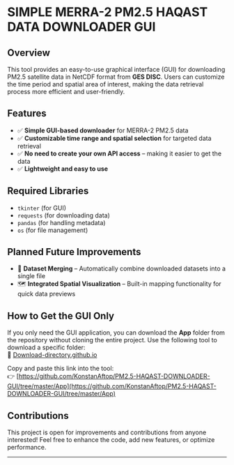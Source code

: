 # **SIMPLE MERRA-2 PM2.5 HAQAST DATA DOWNLOADER GUI**

## **Overview**
This tool provides an easy-to-use graphical interface (GUI) for downloading PM2.5 satellite data in NetCDF format from **GES DISC**. Users can customize the time period and spatial area of interest, making the data retrieval process more efficient and user-friendly.

## **Features**
- ✅ **Simple GUI-based downloader** for MERRA-2 PM2.5 data  
- ✅ **Customizable time range and spatial selection** for targeted data retrieval  
- ✅ **No need to create your own API access** – making it easier to get the data  
- ✅ **Lightweight and easy to use**  

## **Required Libraries**
- `tkinter` (for GUI)  
- `requests` (for downloading data)  
- `pandas` (for handling metadata)  
- `os` (for file management)  

## **Planned Future Improvements**
- 🚀 **Dataset Merging** – Automatically combine downloaded datasets into a single file  
- 🗺 **Integrated Spatial Visualization** – Built-in mapping functionality for quick data previews  

## **How to Get the GUI Only**
If you only need the GUI application, you can download the **App** folder from the repository without cloning the entire project. Use the following tool to download a specific folder:  
🔗 [Download-directory.github.io](https://download-directory.github.io/)  

Copy and paste this link into the tool:  
👉 [https://github.com/KonstanAftop/PM2.5-HAQAST-DOWNLOADER-GUI/tree/master/App](https://github.com/KonstanAftop/PM2.5-HAQAST-DOWNLOADER-GUI/tree/master/App)  

## **Contributions**
This project is open for improvements and contributions from anyone interested! Feel free to enhance the code, add new features, or optimize performance.  

---
